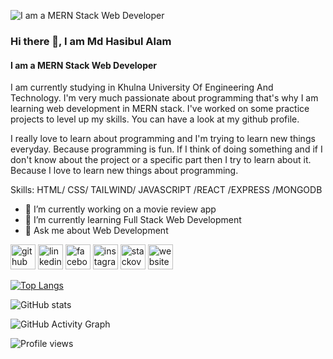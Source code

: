 ![I am a MERN Stack Web Developer](https://repository-images.githubusercontent.com/437799537/bd2c6298-70dd-4018-a45f-5d5c678ff748)

### Hi there 👋, I am Md Hasibul Alam
#### I am a MERN Stack Web Developer

I am currently studying in Khulna University Of Engineering And Technology. I'm very much passionate about programming that's why I am learning web development in MERN stack. I've worked on some practice projects to level up my skills. You can have a look at my github profile. 

I really love to learn about programming and I'm trying to learn new things everyday. Because programming is fun. If I think of doing something and if I don't know about the project or a specific part then I try to learn about it. Because I love to learn new things about programming. 

Skills: HTML/ CSS/ TAILWIND/ JAVASCRIPT /REACT /EXPRESS /MONGODB

- 🔭 I’m currently working on a movie review app 
- 🌱 I’m currently learning Full Stack Web Development 
- 💬 Ask me about Web Development 


[<img src='https://cdn.jsdelivr.net/npm/simple-icons@3.0.1/icons/github.svg' alt='github' height='40'>](https://github.com/hasibmiraz)  [<img src='https://cdn.jsdelivr.net/npm/simple-icons@3.0.1/icons/linkedin.svg' alt='linkedin' height='40'>](https://www.linkedin.com/in/md-hasibulalam/)  [<img src='https://cdn.jsdelivr.net/npm/simple-icons@3.0.1/icons/facebook.svg' alt='facebook' height='40'>](https://www.facebook.com/mi.r4z)  [<img src='https://cdn.jsdelivr.net/npm/simple-icons@3.0.1/icons/instagram.svg' alt='instagram' height='40'>](https://www.instagram.com/mi_r4z/)  [<img src='https://cdn.jsdelivr.net/npm/simple-icons@3.0.1/icons/stackoverflow.svg' alt='stackoverflow' height='40'>](https://stackoverflow.com/users/13928454)  [<img src='https://cdn.jsdelivr.net/npm/simple-icons@3.0.1/icons/icloud.svg' alt='website' height='40'>](https://hasibulalam-portfolio.netlify.app/)  

[![Top Langs](https://github-readme-stats.vercel.app/api/top-langs/?username=hasibmiraz)](https://github.com/anuraghazra/github-readme-stats)

![GitHub stats](https://github-readme-stats.vercel.app/api?username=hasibmiraz&show_icons=true)  

![GitHub Activity Graph](https://activity-graph.herokuapp.com/graph?username=hasibmiraz)  

![Profile views](https://gpvc.arturio.dev/hasibmiraz)  
